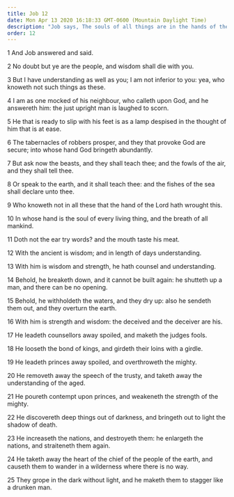 ```yaml
---
title: Job 12
date: Mon Apr 13 2020 16:18:33 GMT-0600 (Mountain Daylight Time)
description: "Job says, The souls of all things are in the hands of the Lord, with the ancient is wisdom, and the Lord governs in all things."
order: 12
---
```


1 And Job answered and said.

2 No doubt but ye are the people, and wisdom shall die with you.

3 But I have understanding as well as you; I am not inferior to you: yea, who knoweth not such things as these.

4 I am as one mocked of his neighbour, who calleth upon God, and he answereth him: the just upright man is laughed to scorn.

5 He that is ready to slip with his feet is as a lamp despised in the thought of him that is at ease.

6 The tabernacles of robbers prosper, and they that provoke God are secure; into whose hand God bringeth abundantly.

7 But ask now the beasts, and they shall teach thee; and the fowls of the air, and they shall tell thee.

8 Or speak to the earth, and it shall teach thee: and the fishes of the sea shall declare unto thee.

9 Who knoweth not in all these that the hand of the Lord hath wrought this.

10 In whose hand is the soul of every living thing, and the breath of all mankind.

11 Doth not the ear try words? and the mouth taste his meat.

12 With the ancient is wisdom; and in length of days understanding.

13 With him is wisdom and strength, he hath counsel and understanding.

14 Behold, he breaketh down, and it cannot be built again: he shutteth up a man, and there can be no opening.

15 Behold, he withholdeth the waters, and they dry up: also he sendeth them out, and they overturn the earth.

16 With him is strength and wisdom: the deceived and the deceiver are his.

17 He leadeth counsellors away spoiled, and maketh the judges fools.

18 He looseth the bond of kings, and girdeth their loins with a girdle.

19 He leadeth princes away spoiled, and overthroweth the mighty.

20 He removeth away the speech of the trusty, and taketh away the understanding of the aged.

21 He poureth contempt upon princes, and weakeneth the strength of the mighty.

22 He discovereth deep things out of darkness, and bringeth out to light the shadow of death.

23 He increaseth the nations, and destroyeth them: he enlargeth the nations, and straiteneth them again.

24 He taketh away the heart of the chief of the people of the earth, and causeth them to wander in a wilderness where there is no way.

25 They grope in the dark without light, and he maketh them to stagger like a drunken man.
